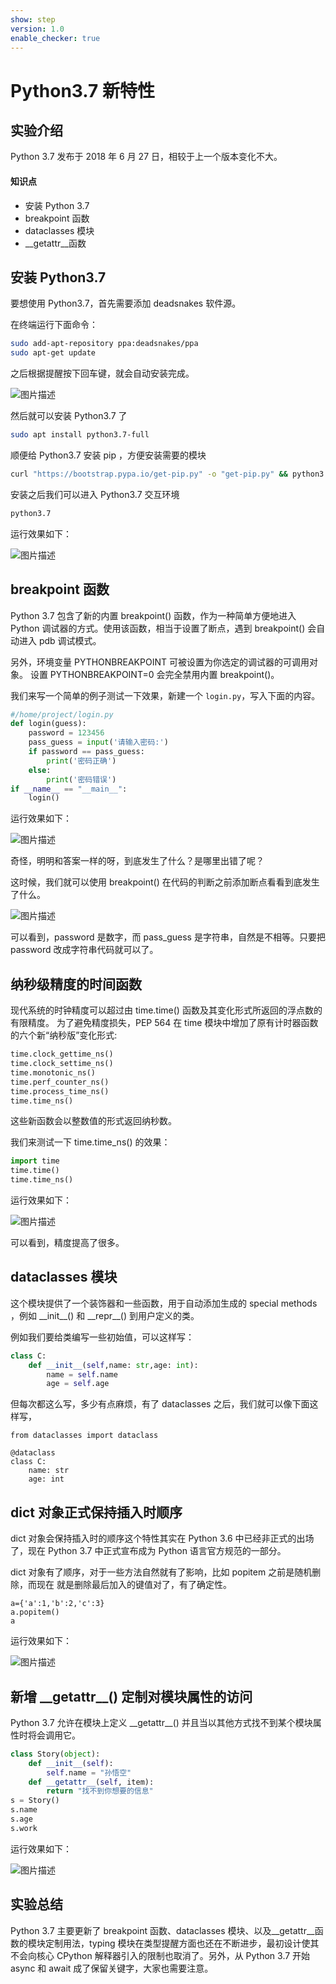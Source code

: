 ```yaml
---
show: step
version: 1.0
enable_checker: true
---
```


# Python3.7 新特性

## 实验介绍

Python 3.7 发布于 2018 年 6 月 27 日，相较于上一个版本变化不大。

#### 知识点

- 安装 Python 3.7
- breakpoint 函数
- dataclasses 模块
- \_\_getattr\_\_函数

## 安装 Python3.7

要想使用 Python3.7，首先需要添加 deadsnakes 软件源。

在终端运行下面命令：

```bash
sudo add-apt-repository ppa:deadsnakes/ppa
sudo apt-get update
```

之后根据提醒按下回车键，就会自动安装完成。

![图片描述](https://doc.shiyanlou.com/courses/uid810810-20210607-1623033384175)

然后就可以安装 Python3.7 了

```bash
sudo apt install python3.7-full
```

顺便给 Python3.7 安装 pip ，方便安装需要的模块

```bash
curl "https://bootstrap.pypa.io/get-pip.py" -o "get-pip.py" && python3.7 get-pip.py
```

安装之后我们可以进入 Python3.7 交互环境

```bash
python3.7
```

运行效果如下：

![图片描述](https://doc.shiyanlou.com/courses/uid810810-20210608-1623117567571)

## breakpoint 函数

Python 3.7 包含了新的内置 breakpoint() 函数，作为一种简单方便地进入 Python 调试器的方式。使用该函数，相当于设置了断点，遇到 breakpoint() 会自动进入 pdb 调试模式。

另外，环境变量 PYTHONBREAKPOINT 可被设置为你选定的调试器的可调用对象。 设置 PYTHONBREAKPOINT=0 会完全禁用内置 breakpoint()。

我们来写一个简单的例子测试一下效果，新建一个 `login.py`，写入下面的内容。

```python
#/home/project/login.py
def login(guess):
    password = 123456
    pass_guess = input('请输入密码:')
    if password == pass_guess:
        print('密码正确')
    else:
        print('密码错误')
if __name__ == "__main__":
	login()
```

运行效果如下：

![图片描述](https://doc.shiyanlou.com/courses/uid810810-20210608-1623120820227)

奇怪，明明和答案一样的呀，到底发生了什么？是哪里出错了呢？

这时候，我们就可以使用 breakpoint() 在代码的判断之前添加断点看看到底发生了什么。

![图片描述](https://doc.shiyanlou.com/courses/uid810810-20210608-1623121464320)

可以看到，password 是数字，而 pass_guess 是字符串，自然是不相等。只要把 password 改成字符串代码就可以了。

## 纳秒级精度的时间函数

现代系统的时钟精度可以超过由 time.time() 函数及其变化形式所返回的浮点数的有限精度。 为了避免精度损失，PEP 564 在 time 模块中增加了原有计时器函数的六个新“纳秒版”变化形式:

```python
time.clock_gettime_ns()
time.clock_settime_ns()
time.monotonic_ns()
time.perf_counter_ns()
time.process_time_ns()
time.time_ns()
```

这些新函数会以整数值的形式返回纳秒数。

我们来测试一下 time.time_ns() 的效果：

```python
import time
time.time()
time.time_ns()
```

运行效果如下：

![图片描述](https://doc.shiyanlou.com/courses/uid810810-20210608-1623123366917)

可以看到，精度提高了很多。

## dataclasses 模块

这个模块提供了一个装饰器和一些函数，用于自动添加生成的 special methods ，例如 \_\_init\_\_() 和 \_\_repr\_\_() 到用户定义的类。

例如我们要给类编写一些初始值，可以这样写：

```python
class C:
    def __init__(self,name: str,age: int):
    	name = self.name
    	age = self.age
```

但每次都这么写，多少有点麻烦，有了 dataclasses 之后，我们就可以像下面这样写，

```
from dataclasses import dataclass

@dataclass
class C:
    name: str
    age: int
```

## dict 对象正式保持插入时顺序

dict 对象会保持插入时的顺序这个特性其实在 Python 3.6 中已经非正式的出场了，现在 Python 3.7 中正式宣布成为 Python 语言官方规范的一部分。

dict 对象有了顺序，对于一些方法自然就有了影响，比如 popitem 之前是随机删除，而现在 就是删除最后加入的键值对了，有了确定性。

```
a={'a':1,'b':2,'c':3}
a.popitem()
a
```

运行效果如下：

![图片描述](https://doc.shiyanlou.com/courses/uid810810-20210608-1623132827875)

## 新增 \_\_getattr\_\_() 定制对模块属性的访问

Python 3.7 允许在模块上定义 \_\_getattr\_\_() 并且当以其他方式找不到某个模块属性时将会调用它。

```python
class Story(object):
    def __init__(self):
        self.name = "孙悟空"
    def __getattr__(self, item):
        return "找不到你想要的信息"
s = Story()
s.name
s.age
s.work

```

运行效果如下：

![图片描述](https://doc.shiyanlou.com/courses/uid810810-20210608-1623133464061)

## 实验总结

Python 3.7 主要更新了 breakpoint 函数、dataclasses 模块、以及\_\_getattr\_\_函数的模块定制用法，typing 模块在类型提醒方面也还在不断进步，最初设计使其不会向核心 CPython 解释器引入的限制也取消了。另外，从 Python 3.7 开始 async 和 await 成了保留关键字，大家也需要注意。